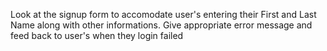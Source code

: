 Look at the signup form to accomodate user's entering their First and Last Name along with other informations.
Give appropriate error message and feed back to user's when they login failed 